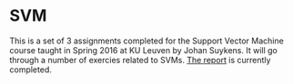 # SVM
This is a set of 3 assignments completed for the Support Vector Machine course taught in Spring 2016 at KU Leuven by Johan Suykens. It will go through a number of exercies related to SVMs. [The report](https://github.com/hawkdidy/SVM_Assignment/blob/master/SVM_Report/main.pdf) is currently completed.

